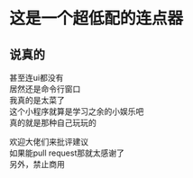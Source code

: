 这是一个超低配的连点器
===
说真的
---
甚至连ui都没有<br>
居然还是命令行窗口<br>
我真的是太菜了<br>
这个小程序就算是学习之余的小娱乐吧<br>
真的就是那种自己玩玩的<br>

欢迎大佬们来批评建议<br>
如果能pull request那就太感谢了<br>
另外，禁止商用<br>
